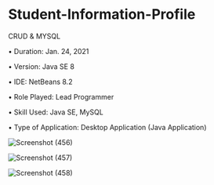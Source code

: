 # Student-Information-Profile

CRUD & MYSQL

• Duration: Jan. 24, 2021 

• Version: Java SE 8

• IDE: NetBeans 8.2

• Role Played: Lead Programmer

• Skill Used: Java SE, MySQL

• Type of Application: Desktop Application (Java Application)

![Screenshot (456)](https://user-images.githubusercontent.com/55613764/106446067-c82cb580-64ba-11eb-85d3-baf236fe03d6.png)

![Screenshot (457)](https://user-images.githubusercontent.com/55613764/106446090-cbc03c80-64ba-11eb-8864-ea65c6fd1cef.png)

![Screenshot (458)](https://user-images.githubusercontent.com/55613764/106446131-d549a480-64ba-11eb-8f19-78b5d675ad5d.png)
